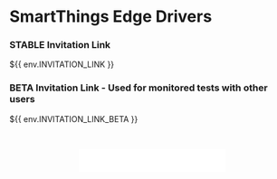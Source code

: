 # SmartThings Edge Drivers

### STABLE Invitation Link

${{ env.INVITATION_LINK }}

### BETA Invitation Link - Used for monitored tests with other users

${{ env.INVITATION_LINK_BETA }}

<br /><div align="center"><a target="_blank" href="https://buymeacoffee.com/w35l3y"><img src="resources/pizza.svg" height="40" /></a></div>
